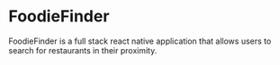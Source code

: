 # FoodieFinder

FoodieFinder is a full stack react native application that allows users to search for restaurants in their proximity.  
